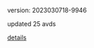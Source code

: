 version: 2023030718-9946

updated 25 avds

[details](https://github.com/0x74f917491bfa7ebfa379/ali_avd_db/blob/master/change_log/2023/03/07/18/9946.txt)